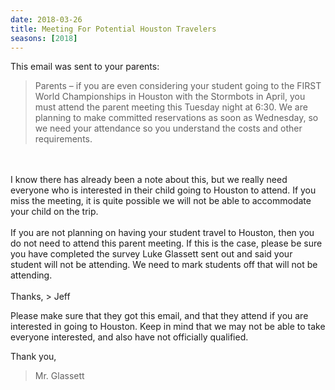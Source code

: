 ```yaml
---
date: 2018-03-26
title: Meeting For Potential Houston Travelers
seasons: [2018]
---
```

This email was sent to your parents:

> Parents – if you are even considering your student going to the FIRST World Championships in Houston with the Stormbots in April, you must attend the parent meeting this Tuesday night at 6:30.  We are planning to make committed reservations as soon as Wednesday, so we need your attendance so you understand the costs and other requirements.
<br />
<br />
I know there has already been a note about this, but we really need everyone who is interested in their child going to Houston to attend. If you miss the meeting, it is quite possible we will not be able to accommodate your child on the trip.
<br />
<br />
If you are not planning on having your student travel to Houston, then you do not need to attend this parent meeting.  If this is the case, please be sure you have completed the survey Luke Glassett sent out and said your student will not be attending.  We need to mark students off that will not be attending.
<br />
<br />
Thanks,
> Jeff

Please make sure that they got this email, and that they attend if you are interested in going to Houston. Keep in mind that we may not be able to take everyone interested, and also have not officially qualified.

Thank you,

> Mr. Glassett
